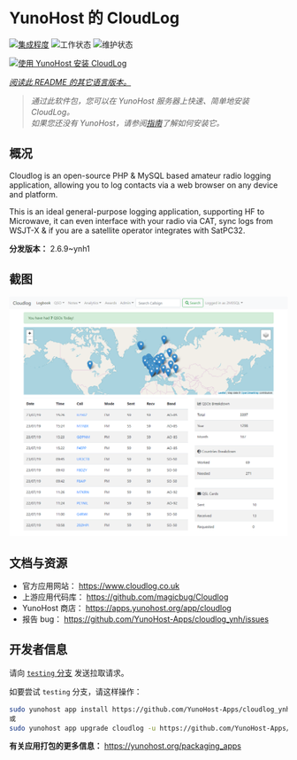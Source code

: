 <!--
注意：此 README 由 <https://github.com/YunoHost/apps/tree/master/tools/readme_generator> 自动生成
请勿手动编辑。
-->

# YunoHost 的 CloudLog

[![集成程度](https://dash.yunohost.org/integration/cloudlog.svg)](https://dash.yunohost.org/appci/app/cloudlog) ![工作状态](https://ci-apps.yunohost.org/ci/badges/cloudlog.status.svg) ![维护状态](https://ci-apps.yunohost.org/ci/badges/cloudlog.maintain.svg)

[![使用 YunoHost 安装 CloudLog](https://install-app.yunohost.org/install-with-yunohost.svg)](https://install-app.yunohost.org/?app=cloudlog)

*[阅读此 README 的其它语言版本。](./ALL_README.md)*

> *通过此软件包，您可以在 YunoHost 服务器上快速、简单地安装 CloudLog。*  
> *如果您还没有 YunoHost，请参阅[指南](https://yunohost.org/install)了解如何安装它。*

## 概况

Cloudlog is an open-source PHP & MySQL based amateur radio logging application, allowing you to log contacts via a web browser on any device and platform.

This is an ideal general-purpose logging application, supporting HF to Microwave, it can even interface with your radio via CAT, sync logs from WSJT-X & if you are a satellite operator integrates with SatPC32.

**分发版本：** 2.6.9~ynh1

## 截图

![CloudLog 的截图](./doc/screenshots/screenshot.png)

## 文档与资源

- 官方应用网站： <https://www.cloudlog.co.uk>
- 上游应用代码库： <https://github.com/magicbug/Cloudlog>
- YunoHost 商店： <https://apps.yunohost.org/app/cloudlog>
- 报告 bug： <https://github.com/YunoHost-Apps/cloudlog_ynh/issues>

## 开发者信息

请向 [`testing` 分支](https://github.com/YunoHost-Apps/cloudlog_ynh/tree/testing) 发送拉取请求。

如要尝试 `testing` 分支，请这样操作：

```bash
sudo yunohost app install https://github.com/YunoHost-Apps/cloudlog_ynh/tree/testing --debug
或
sudo yunohost app upgrade cloudlog -u https://github.com/YunoHost-Apps/cloudlog_ynh/tree/testing --debug
```

**有关应用打包的更多信息：** <https://yunohost.org/packaging_apps>
